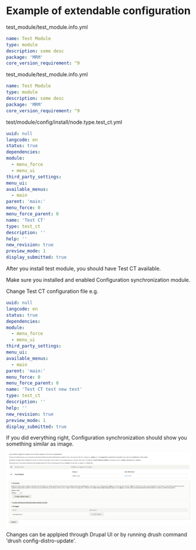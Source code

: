 # Example of extendable configuration

test_module/test_module.info.yml

```yaml
name: Test Module
type: module
description: some desc
package: 'MRM'
core_version_requirement: ^9
```

test_module/test_module.info.yml

```yaml
name: Test Module
type: module
description: some desc
package: 'MRM'
core_version_requirement: ^9
```

test/module/config/install/node.type.test_ct.yml

```yaml
uuid: null
langcode: en
status: true
dependencies:
module:
  - menu_force
  - menu_ui
third_party_settings:
menu_ui:
available_menus:
  - main
parent: 'main:'
menu_force: 0
menu_force_parent: 0
name: 'Test CT'
type: test_ct
description: ''
help: ''
new_revision: true
preview_mode: 1
display_submitted: true
```

After you install test module, you should have Test CT available. 

Make sure you installed and enabled Configuration synchronization module.

Change Test CT configuration file e.g.

```yaml
uuid: null
langcode: en
status: true
dependencies:
module:
  - menu_force
  - menu_ui
third_party_settings:
menu_ui:
available_menus:
  - main
parent: 'main:'
menu_force: 0
menu_force_parent: 0
name: 'Test CT test new test'
type: test_ct
description: ''
help: ''
new_revision: true
preview_mode: 1
display_submitted: true
```

If you did everything right, Configuration synchronization should show you something similar as image.

![Configuration synchronization](../assets/cs.png)

Changes can be applpied through Drupal UI or by running drush command 'drush config-distro-update'.
